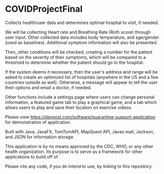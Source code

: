 # COVIDProjectFinal
Collects health/user data and determines optimal hospital to visit, if needed.

We will be collecting Heart rate and Breathing Rate (Roth score) through user input. Other collected data includes body temperature, and age/gender (used as baselines). Additional symptom information will also be presented.

Then, other conditions will be checked, creating a number for the patient based on the severity of their symptoms, which will be compared to a threshold to determine whether the patient should go to the hospital.

If the system deems it necessary, then the user's address and range will be asked to create an optimized list of hospitals (anywhere in the US and a few countries outside as well). Otherwise, a message will appear to tell the user their options and email a doctor, if needed.

Other functions include a settings page where users can change personal information, a featured game tab to play a graphical game, and a tab which allows users to play and save their location on exercise videos.

Please view https://devpost.com/software/quarantine-support-application for demonstration of application.

Built with Java, JavaFX, TomTomAPI, MapQuest API, Javax.mail, Jackson, and JSON for information storage.

This application is by no means approved by the CDC, WHO, or any other health organization. Its purpose is to serve as a framework for other applications to build off of.

Please cite any code, if you do intend to use, by linking to this repository.
